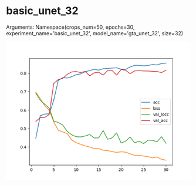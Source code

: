 # basic_unet_32
Arguments: Namespace(crops_num=50, epochs=30, experiment_name='basic_unet_32', model_name='gta_unet_32', size=32)

![plot](plot.png)
